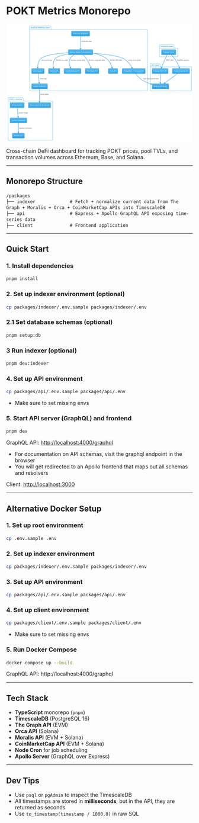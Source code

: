 # POKT Metrics Monorepo

![Architecture Model](architecture.png)

Cross-chain DeFi dashboard for tracking POKT prices, pool TVLs, and transaction volumes across Ethereum, Base, and Solana.

---

## Monorepo Structure

```
/packages
├── indexer             # Fetch + normalize current data from The Graph + Moralis + Orca + CoinMarketCap APIs into TimescaleDB
├── api                 # Express + Apollo GraphQL API exposing time-series data
├── client              # Frontend application
```

---

## Quick Start

### 1. Install dependencies

```bash
pnpm install
```

### 2. Set up indexer environment (optional)

```bash
cp packages/indexer/.env.sample packages/indexer/.env
```

### 2.1 Set database schemas (optional)

```bash
pnpm setup:db
```

### 3 Run indexer (optional)

```bash
pnpm dev:indexer
```

### 4. Set up API environment

```bash
cp packages/api/.env.sample packages/api/.env
```

- Make sure to set missing envs

### 5. Start API server (GraphQL) and frontend

```bash
pnpm dev
```

GraphQL API: [http://localhost:4000/graphql](http://localhost:4000/graphql)

- For documentation on API schemas, visit the graphql endpoint in the browser
- You will get redirected to an Apollo frontend that maps out all schemas and resolvers

Client: [http://localhost:3000](http://localhost:3000)

---

## Alternative Docker Setup

### 1. Set up root environment

```bash
cp .env.sample .env
```

### 2. Set up indexer environment

```bash
cp packages/indexer/.env.sample packages/indexer/.env
```

### 3. Set up API environment

```bash
cp packages/api/.env.sample packages/api/.env
```

### 4. Set up client environment

```bash
cp packages/client/.env.sample packages/client/.env
```

- Make sure to set missing envs

### 5. Run Docker Compose

```bash
docker compose up --build
```

GraphQL API: http://localhost:4000/graphql

---

## Tech Stack

- **TypeScript** monorepo (`pnpm`)
- **TimescaleDB** (PostgreSQL 16)
- **The Graph API** (EVM)
- **Orca API** (Solana)
- **Moralis API** (EVM + Solana)
- **CoinMarketCap API** (EVM + Solana)
- **Node Cron** for job scheduling
- **Apollo Server** (GraphQL over Express)

---

## Dev Tips

- Use `psql` or `pgAdmin` to inspect the TimescaleDB
- All timestamps are stored in **milliseconds**, but in the API, they are returned as seconds
- Use `to_timestamp(timestamp / 1000.0)` in raw SQL

